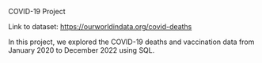 COVID-19 Project

Link to dataset: https://ourworldindata.org/covid-deaths 

In this project, we explored the COVID-19 deaths and vaccination data from January 2020 to December 2022 using SQL.
